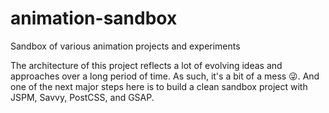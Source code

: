 # animation-sandbox
Sandbox of various animation projects and experiments

The architecture of this project reflects a lot of evolving ideas and approaches over a long period of time. As such, it's a bit of a mess 😜. And one of the next major steps here is to build a clean sandbox project with JSPM, Savvy, PostCSS, and GSAP.
